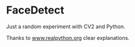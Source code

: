 # FaceDetect

Just a random experiment with CV2 and Python. 

Thanks to www.realpython.org clear explanations.
